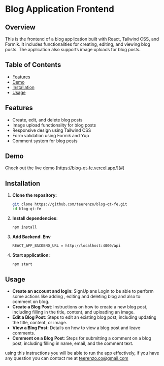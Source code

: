 # Blog Application Frontend

## Overview

This is the frontend of a blog application built with React, Tailwind CSS, and Formik. It includes functionalities for creating, editing, and viewing blog posts. The application also supports image uploads for blog posts.

## Table of Contents

- [Features](#features)
- [Demo](#demo)
- [Installation](#installation)
- [Usage](#usage)

## Features

- Create, edit, and delete blog posts
- Image upload functionality for blog posts
- Responsive design using Tailwind CSS
- Form validation using Formik and Yup
- Comment system for blog posts

## Demo

Check out the live demo [https://blog-qt-fe.vercel.app/](#)

## Installation

1. **Clone the repository:**

   ```bash
   git clone https://github.com/teerenzo/blog-qt-fe.git
   cd blog-qt-fe

2. **Install dependencies:**

   ```bash
   npm install
3. **Add Backend .Env**

   ```bash
   REACT_APP_BACKEND_URL = http://localhost:4000/api   

4. **Start applicatiion:**

   ```bash
   npm start
## Usage 
   - **Create an account and login**: SignUp ans Login to be able to perform some actions like adding , editing and deleting blog and also to comment on blog.
   - **Create a Blog Post**: Instructions on how to create a new blog post, including filling in the title, content, and uploading an image.
   - **Edit a Blog Post**: Steps to edit an existing blog post, including updating the title, content, or image.
   - **View a Blog Post**: Details on how to view a blog post and leave comments.
   - **Comment on a Blog Post**: Steps for submitting a comment on a blog post, including filling in name, email, and the comment text.

using this instructions you will be able to run the app effectively, if you have any question you can contact me at teerenzo.co@gmail.com 
